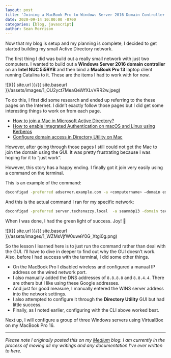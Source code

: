 ```yaml
---
layout: post
title: 'Joining a MacBook Pro to Windows Server 2016 Domain Controller'
date: 2020-09-14 10:00:00 -0700
categories: [blog, javascript]
author: Sean Morrison
---
```


Now that my blog is setup and my planning is complete, I decided to get started building my small Active Directory network.

The first thing I did was build out a really small network with just two computers. I wanted to build out a **Windows Server 2016 domain controller** on an **Intel NUC 5i5RYB** and then bind a **MacBook Pro 13** laptop client running Catalina to it. These are the items I had to work with for now.

![]({{ site.url }}/{{ site.baseurl }}/assets/images/1_OU2yct7MeaQeWfXLvVRR2w.jpeg)

To do this, I first did some research and ended up referring to the these pages on the Internet. I didn’t exactly follow those pages but I did get some interesting things to work on from each page.

- [How to join a Mac in Microsoft Active Directory?](https://www.blackvoid.club/how-to-join-a-mac-in-microsoft-active-directory)
- [How to enable Integrated Authentication on macOS and Linux using Kerberos](https://github.com/Microsoft/vscode-mssql/wiki/How-to-enable-Integrated-Authentication-on-macOS-and-Linux-using-Kerberos)
- [Configure domain access in Directory Utility on Mac](https://support.apple.com/guide/directory-utility/configure-domain-access-diru11f4f748/mac)

However, after going through those pages I still could not get the Mac to join the domain using the GUI. It was pretty frustrating because I was hoping for it to “just work”.

However, this story has a happy ending. I finally got it join very easily using a command on the terminal.

This is an example of the command:

```bash
dsconfigad -preferred adserver.example.com -a <computername> –domain example.com -u administrator -p <password>
```

And this is the actual command I ran for my specific network:

```bash
dsconfigad -preferred server.techsnazzy.local  -a seanmbp13 -domain techsnazzy.local -u administrator -p <password>
```

When I was done, I had the green light of success. Joy! 🎉

![]({{ site.url }}/{{ site.baseurl }}/assets/images/1_WZMsVjfW0uweY0G_Xtgi0g.png)

So the lesson I learned here is to just run the command rather than deal with the GUI. I’ll have to dive in deeper to find out why the GUI doesn’t work. Also, before I had success with the terminal, I did some other things.

- On the MacBook Pro I disabled wireless and configured a manual IP address on the wired network port.
- I also manually added the DNS addresses of `8.8.8.8` and `8.8.4.4`. There are others but I like using these Google addresses.
- And just for good measure, I manually entered the WINS server address into the network settings.
- I also attempted to configure it through the **Directory Utility** GUI but had little success.
- Finally, as I noted earlier, configuring with the CLI above worked best.

Next up, I will configure a group of three Windows servers using VirtualBox on my MacBook Pro 16.

---

_Please note I originally posted this on my [Medium](https://medium.com/@seanmorrison) blog. I am currently in the process of moving all my writings and any documentation I've ever written to here._
